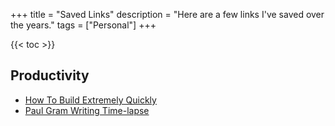+++
title = "Saved Links"
description = "Here are a few links I've saved over the years."
tags = ["Personal"]
+++

{{< toc >}}



## Productivity
- [How To Build Extremely Quickly](https://learnhowtolearn.org/how-to-build-extremely-quickly/)
- [Paul Gram Writing Time-lapse](https://byronm.com/13sentences.html)



